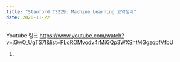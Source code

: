 ```yaml
---
title: "Stanford CS229: Machine Learning 요약정리"
date: 2020-11-22
---
```

Youtube 링크
https://www.youtube.com/watch?v=jGwO_UgTS7I&list=PLoROMvodv4rMiGQp3WXShtMGgzqpfVfbU

1.
